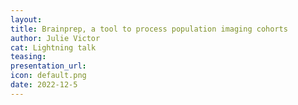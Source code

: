 ```yaml
---
layout:
title: Brainprep, a tool to process population imaging cohorts
author: Julie Victor
cat: Lightning talk
teasing: 
presentation_url: 
icon: default.png
date: 2022-12-5
---
```

